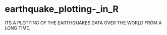 # earthquake_plotting-_in_R
ITS A PLOTTING OF THE EARTHQUAKES DATA OVER THE WORLD FROM A LONG TIME.
